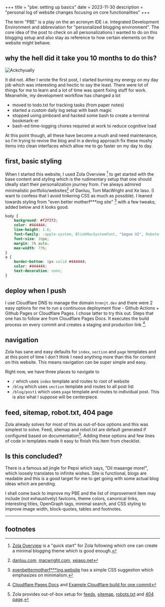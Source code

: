 +++
title = "pbe: setting up basics"
date = 2023-11-30
description = "personal log of website changes focusing on core functionalities"
+++

The term "PBE" is a play on the an acronym IDE i.e. Integrated Development 
Environment and abbreviation for "personalized blogging environment". The core
idea of the post to check on all personalizations I wanted to do on this
blogging setup and also stay as reference to how certain elements on the 
website might behave.

## why the hell did it take you 10 months to do this?

![Ackchyually](/img/ackchyually.png)

It did not. After I wrote the first post, I started burning my energy on my day
job which was interesting and hectic to say the least. There were lot of things
for me to learn and a lot of time was spent fixing stuff for work. Meanwhile, my
development workflow has changed a lot
- moved to todo.txt for tracking tasks (from paper notes)
- started a custom daily log setup with bash magic
- stopped using pinboard and hacked some bash to create a terminal bookmark-er
- bash-ed time-logging chores required at work to reduce cognitive load

At this point though, all these have become a mush and need maintenance, so I'm
trying to revive the blog and in a devlog approach fix these mushy items into
clean interfaces which allow me to go faster on my day to day.

## first, basic styling

When I started this website, I used Zola Overview [^1] to get started with the
base content and styling which is the rudimentary setup that one should ideally
start their personalization journey from. I've always admired minimalistic
portfolio/websites[^2] of Danluu, Tom MacWright and Xe Iaso. (I want to confess
that I avoid tinkering CSS as much as possible). I leaned towards styling from 
"even better motherf***ing site" [^3] with a few tweaks; added below and it
looks good.

```css
body {
    background: #f2f2f2;
    color: #444444;
    line-height: 1.6;
    font-family: -apple-system, BlinkMacSystemFont, "Segoe UI", Roboto, Helvetica, Arial, sans-serif;
    font-size: 16px;
    margin: 5% auto;
    max-width: 73%;
}
a {
    border-bottom: 1px solid #444444;
    color: #444444;
    text-decoration: none;
}
```

## deploy when I push

I use Cloudflare DNS to manage the domain `hrmnjt.dev` and there were 2 easy
options for me to run a continuous deployment flow - Github Actions + Github 
Pages or Cloudflare Pages. I chose latter to try this out. Steps that one has
to follow are from Cloudflare Pages Docs. It executes the build process on
every commit and creates a staging and production link [^4].

## navigation

Zola has sane and easy defaults for `index`, `section` and `page` templates and
at this point of time I don't think I need anything more than this for 
content on this website. This means navigation can be super simple and easy.

Right now, we have three places to navigate to
- `/` which uses `index` template and routes to root of website
- `/blog` which uses `section` template and routes to all post list
- `/blog/post1` which uses `page` template and routes to individual post. This
is also what I suppose will be centerpiece.

## feed, sitemap, robot.txt, 404 page

Zola already solves for most of this as out-of-box options and this was simplest
to solve. Feed, sitemap and robot.txt are default generated if configured based
on documentation[^5]. Adding these options and few lines of code in templates
made it easy to finish this item from checklist.

## Is this concluded?

There is a famous ad jingle for Pepsi which says, "Dil maaange more!", which
loosely translates to infinite wishes. Site is functional, blogs are readable
and this is a good target for me to get going with some actual blog ideas which
are pending.

I shall come back to improve my PBE and the list of improvement item may include
(not exhaustively) favicons, theme colors, canonical links, interesting titles,
OpenGraph tags, minimal search, and CSS styling to improve image width,
block-quotes, tables and footnotes.


---

## footnotes

[^1]: [Zola Overview](https://www.getzola.org/documentation/getting-started/overview/)
is a "quick start" for Zola following which one can create a minimal blogging
theme which is good enough.

[^2]: [danluu.com](https://danluu.com/), [macwright.com](https://macwright.com/),
[xeiaso.net](https://xeiaso.net/)

[^3]: [evenbettermotherf***ing.website](https://evenbettermotherfucking.website)
has a simple CSS suggestion which emphasizes on minimalism.

[^4]: [Cloudflare Pages Docs](https://developers.cloudflare.com/pages/framework-guides/deploy-anything/)
and [Example Cloudflare build for one commit](https://github.com/hrmnjt/sttp/runs/17053983005)

[^5]: Zola provides out-of-box setup for [feeds](https://www.getzola.org/documentation/templates/feeds/),
[sitemap](https://www.getzola.org/documentation/templates/sitemap/),
[robots.txt](https://www.getzola.org/documentation/templates/robots/) and
[404 page](https://www.getzola.org/documentation/templates/404/).
